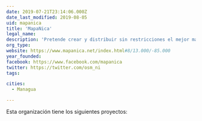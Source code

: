 ```yaml
---
date: 2019-07-21T23:14:06.000Z
date_last_modified: 2019-08-05
uid: mapanica
title: 'MapaNica'
legal_name: 
description: 'Pretende crear y distribuir sin restricciones el mejor mapa de Nicaragua de manera colaborativa y libre.'
org_type: 
website: https://www.mapanica.net/index.html#8/13.000/-85.000
year_founded: 
facebook: https://www.facebook.com/mapanica
twitter: https://twitter.com/osm_ni
tags:

cities: 
  - Managua

---
```


Esta organización tiene los siguientes proyectos:


